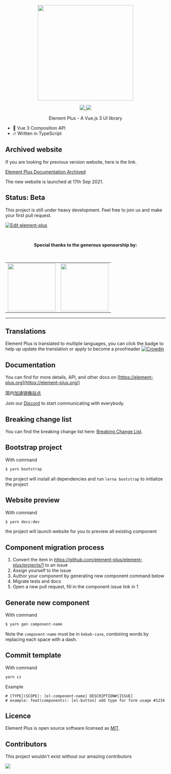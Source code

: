 <p align="center">
  <img width="300px" src="https://user-images.githubusercontent.com/10731096/95823103-9ce15780-0d5f-11eb-8010-1bd1b5910d4f.png">
</p>

<p align="center">
  <a href="https://www.npmjs.org/package/element-plus">
    <img src="https://img.shields.io/npm/v/element-plus.svg">
  </a>
  <a href="https://npmcharts.com/compare/element-plus?minimal=true">
    <img src="http://img.shields.io/npm/dm/element-plus.svg">
  </a>
  <br>
</p>

<p align="center">Element Plus - A Vue.js 3 UI library</p>

- 💪 Vue 3 Composition API
- 🔥 Written in TypeScript

## Archived website

If you are looking for previous version website, here is the link.

[Element Plus Documentation Archived](https://github.com/element-plus/doc-archive)

The new website is launched at 17th Sep 2021.

## Status: Beta

This project is still under heavy development. Feel free to join us and make your first pull request.

[![Edit element-plus](https://codesandbox.io/static/img/play-codesandbox.svg)](https://codesandbox.io/s/element-plus-ncxnt?fontsize=14&hidenavigation=1&theme=dark)

<br/>
<p align="center">
  <b>Special thanks to the generous sponsorship by:</b>
</p>
<br/>
<table align="center" cellspacing="0" cellpadding="0">
  <tbody>
    <tr>
      <td align="center" valign="middle">
        <a href="https://bit.dev/?from=element-ui" target="_blank">
          <img width="150px" src="https://user-images.githubusercontent.com/10095631/41342907-e44e7196-6f2f-11e8-92f2-47702dc8f059.png">
        </a>
      </td>
      <td align="center" valign="middle">
        <a href="https://www.renren.io/?from=element-ui" target="_blank">
          <img width="150px" src="https://user-images.githubusercontent.com/82012629/126620778-0d8ab509-018a-45d7-b8de-a5bac2ad519a.png">
        </a>
      </td>
    </tr>
  </tbody>
</table>

---

## Translations

Element Plus is translated to multiple languages, you can click the badge to help up update the translation or apply to become
a proofreader [![Crowdin](https://badges.crowdin.net/element-plus/localized.svg)](https://crowdin.com/project/element-plus)

## Documentation

You can find for more details, API, and other docs on [https://element-plus.org](https://element-plus.org/)

国内[加速镜像站点](https://element-plus.gitee.io/)

Join our [Discord](https://discord.link/ElementPlus) to start communicating with everybody.

## Breaking change list

You can find the breaking change list here: [Breaking Change List](https://github.com/element-plus/element-plus/issues/162).

## Bootstrap project

With command

```bash
$ yarn bootstrap
```

the project will install all dependencies and run `lerna bootstrap` to initialize the project

## Website preview

With command

```bash
$ yarn docs:dev
```

the project will launch website for you to preview all existing component

## Component migration process

1. Convert the item in https://github.com/element-plus/element-plus/projects/1 to an issue
2. Assign yourself to the issue
3. Author your component by generating new component command below
4. Migrate tests and docs
5. Open a new pull request, fill in the component issue link in 1

## Generate new component

With command

```bash
$ yarn gen component-name
```

Note the `component-name` must be in `kebab-case`, combining words by replacing each space with a dash.

## Commit template

With command

```bash
yarn cz
```

Example

```
# [TYPE](SCOPE): [el-component-name] DESCRIPTION#[ISSUE]
# example: feat(components): [el-button] add type for form usage #1234
```

## Licence

Element Plus is open source software licensed as
[MIT](https://github.com/element-plus/element-plus/blob/master/LICENSE).

## Contributors

This project wouldn't exist without our amazing contributors

<a href="https://github.com/element-plus/element-plus/graphs/contributors">
  <img src="https://contrib.rocks/image?repo=element-plus/element-plus" />
</a>
